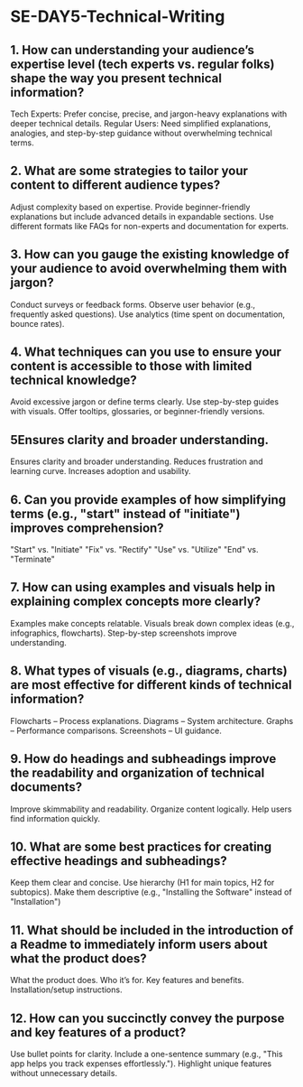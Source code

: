 # SE-DAY5-Technical-Writing
## 1. How can understanding your audience’s expertise level (tech experts vs. regular folks) shape the way you present technical information?
Tech Experts: Prefer concise, precise, and jargon-heavy explanations with deeper technical details.
Regular Users: Need simplified explanations, analogies, and step-by-step guidance without overwhelming technical terms.
## 2. What are some strategies to tailor your content to different audience types?
Adjust complexity based on expertise.
Provide beginner-friendly explanations but include advanced details in expandable sections.
Use different formats like FAQs for non-experts and documentation for experts.
## 3. How can you gauge the existing knowledge of your audience to avoid overwhelming them with jargon?
Conduct surveys or feedback forms.
Observe user behavior (e.g., frequently asked questions).
Use analytics (time spent on documentation, bounce rates).
## 4. What techniques can you use to ensure your content is accessible to those with limited technical knowledge?
Avoid excessive jargon or define terms clearly.
Use step-by-step guides with visuals.
Offer tooltips, glossaries, or beginner-friendly versions.
## 5Ensures clarity and broader understanding.
Ensures clarity and broader understanding.
Reduces frustration and learning curve.
Increases adoption and usability.
## 6. Can you provide examples of how simplifying terms (e.g., "start" instead of "initiate") improves comprehension?
"Start" vs. "Initiate"
"Fix" vs. "Rectify"
"Use" vs. "Utilize"
"End" vs. "Terminate"
## 7. How can using examples and visuals help in explaining complex concepts more clearly?
Examples make concepts relatable.
Visuals break down complex ideas (e.g., infographics, flowcharts).
Step-by-step screenshots improve understanding.
## 8. What types of visuals (e.g., diagrams, charts) are most effective for different kinds of technical information?
Flowcharts – Process explanations.
Diagrams – System architecture.
Graphs – Performance comparisons.
Screenshots – UI guidance.
## 9. How do headings and subheadings improve the readability and organization of technical documents?
Improve skimmability and readability.
Organize content logically.
Help users find information quickly.
## 10. What are some best practices for creating effective headings and subheadings?
Keep them clear and concise.
Use hierarchy (H1 for main topics, H2 for subtopics).
Make them descriptive (e.g., "Installing the Software" instead of "Installation")
## 11. What should be included in the introduction of a Readme to immediately inform users about what the product does?
What the product does.
Who it’s for.
Key features and benefits.
Installation/setup instructions.
## 12. How can you succinctly convey the purpose and key features of a product?
Use bullet points for clarity.
Include a one-sentence summary (e.g., "This app helps you track expenses effortlessly.").
Highlight unique features without unnecessary details.

